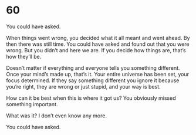# 60

You could have asked.

When things went wrong, you decided what it all meant and went ahead. By then there was still time. You could have asked and found out that you were wrong. But you didn’t and here we are. If you decide how things are, that’s how they’ll be.

Doesn’t matter if everything and everyone tells you something different. Once your mind’s made up, that’s it. Your entire universe has been set, your focus determined. If they say something different you ignore it because you’re right, they are wrong or just stupid, and your way is best. 

How can it be best when this is where it  got us? You obviously missed something important. 

What was it? I don’t even know any more.

You could have asked. 